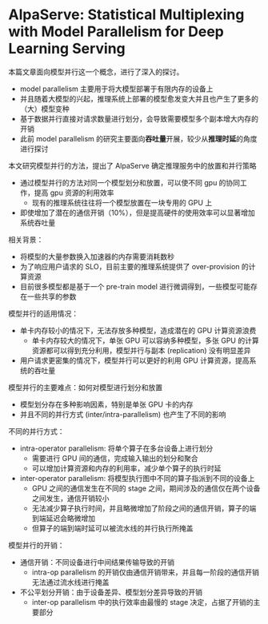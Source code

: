 # AlpaServe: Statistical Multiplexing with Model Parallelism for Deep Learning Serving

本篇文章面向模型并行这一个概念，进行了深入的探讨。

- model parallelism 主要用于将大模型部署于有限内存的设备上
- 并且随着大模型的兴起，推理系统上部署的模型愈发变大并且也产生了更多的（大）模型变种
- 基于数据并行直接对请求数量进行划分，会导致需要模型多个副本增大内存的开销
- 此前 model parallelism 的研究主要面向**吞吐量**开展，较少从**推理时延**的角度进行探讨

本文研究模型并行的方法，提出了 AlpaServe 确定推理服务中的放置和并行策略

- 通过模型并行的方法对同一个模型划分和放置，可以使不同 gpu 的协同工作，提高 gpu 资源的利用效率
  - 现有的推理系统往往将一个模型放置在一块专用的 GPU 上
- 即使增加了潜在的通信开销（10%），但是提高硬件的使用效率可以显著增加系统吞吐量

相关背景：

- 将模型的大量参数换入加速器的内存需要消耗数秒
- 为了响应用户请求的 SLO，目前主要的推理系统提供了 over-provision 的计算资源
- 目前很多模型都是基于一个 pre-train model 进行微调得到，一些模型可能存在一些共享的参数

模型并行的适用情况：

- 单卡内存较小的情况下，无法存放多种模型，造成潜在的 GPU 计算资源浪费
  - 单卡内存较大的情况下，单张 GPU 可以容纳多种模型，多张 GPU 的计算资源都可以得到充分利用，模型并行与副本 (replication) 没有明显差异
- 用户请求更密集的情况下，模型并行可以更好的利用 GPU 计算资源，提高系统的吞吐量

模型并行的主要难点：如何对模型进行划分和放置

- 模型划分存在多种影响因素，特别是单张 GPU 卡的内存
- 并且不同的并行方式 (inter/intra-parallelism) 也产生了不同的影响
  
不同的并行方式：

- intra-operator parallelism: 将单个算子在多台设备上进行划分
  - 需要进行 GPU 间的通信，完成输入输出的划分和聚合
  - 可以增加计算资源和内存的利用率，减少单个算子的执行时延
- inter-operator parallelism: 将模型执行图中不同的算子指派到不同的设备上
  - GPU 之间的通信发生在不同的 stage 之间，期间涉及的通信仅在两个设备之间发生，通信开销较小
  - 无法减少算子执行时间，并且略微增加了阶段之间的通信开销，算子的端到端延迟会略微增加
  - 但算子的端到端时延可以被流水线的并行执行所掩盖

模型并行的开销：

- 通信开销：不同设备进行中间结果传输导致的开销
  - intra-op parallelism 的开销仅由通信开销带来，并且每一阶段的通信开销无法通过流水线进行掩盖
- 不公平划分开销：由于设备差异、模型划分差异导致的开销
  - inter-op parallelism 中的执行效率由最慢的 stage 决定，占据了开销的主要部分
